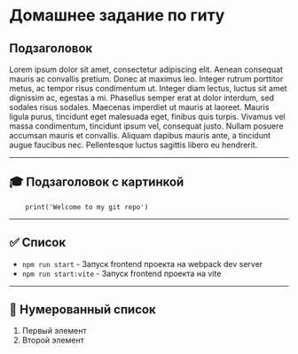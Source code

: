 # Домашнее задание по гиту

## Подзаголовок

Lorem ipsum dolor sit amet, consectetur adipiscing elit. Aenean consequat mauris ac convallis pretium. Donec at maximus leo. Integer rutrum porttitor metus, ac tempor risus condimentum ut. Integer diam lectus, luctus sit amet dignissim ac, egestas a mi. Phasellus semper erat at dolor interdum, sed sodales risus sodales. Maecenas imperdiet ut mauris at laoreet. Mauris ligula purus, tincidunt eget malesuada eget, finibus quis turpis. Vivamus vel massa condimentum, tincidunt ipsum vel, consequat justo. Nullam posuere accumsan mauris et convallis. Aliquam dapibus mauris ante, a tincidunt augue faucibus nec. Pellentesque luctus sagittis libero eu hendrerit.

----

## 🎓 Подзаголовок c картинкой

```
    print('Welcome to my git repo')
```

----

## ✅ Список

- `npm run start` - Запуск frontend проекта на webpack dev server
- `npm run start:vite` - Запуск frontend проекта на vite

----

## 🔢 Нумерованный список

1) Первый элемент
2) Второй элемент